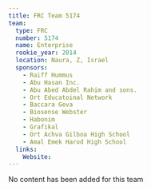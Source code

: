 ```yaml
---
title: FRC Team 5174
team:
  type: FRC
  number: 5174
  name: Enterprise
  rookie_year: 2014
  location: Naura, Z, Israel
  sponsors:
    - Raiff Hummus
    - Abu Hasan Inc.
    - Abu Abed Abdel Rahim and sons.
    - Ort Educatoinal Network
    - Baccara Geva
    - Biosense Webster
    - Habonim
    - Grafikal
    - Ort Achva Gilboa High School
    - Amal Emek Harod High School
  links:
    Website: 
---
```

No content has been added for this team